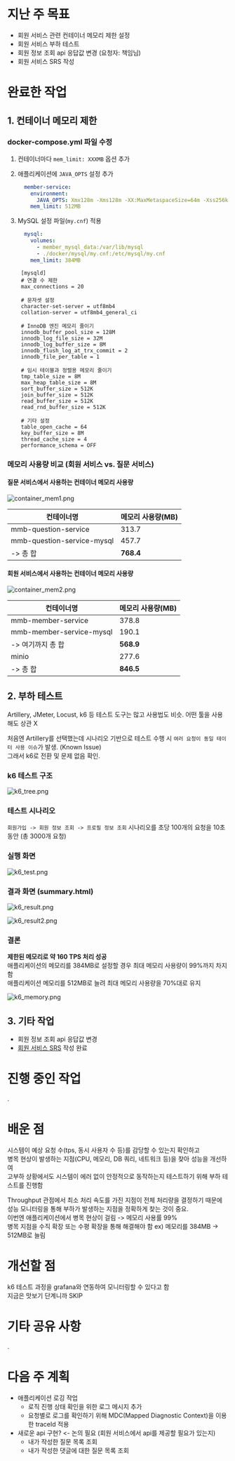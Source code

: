 # 지난 주 목표

- 회원 서비스 관련 컨테이너 메모리 제한 설정
- 회원 서비스 부하 테스트
- 회원 정보 조회 api 응답값 변경 (요청자: 책임님)
- 회원 서비스 SRS 작성

# 완료한 작업

## 1. 컨테이너 메모리 제한

### docker-compose.yml 파일 수정

1. 컨테이너마다 `mem_limit: XXXMB` 옵션 추가
2. 애플리케이션에 `JAVA_OPTS` 설정 추가
    ```yaml
      member-service:
        environment:
          JAVA_OPTS: Xmx128m -Xms128m -XX:MaxMetaspaceSize=64m -Xss256k -XX:+UseSerialGC
        mem_limit: 512MB
    ```

3. MySQL 설정 파일(`my.cnf`) 적용
    ```yaml
      mysql:
        volumes:
          - member_mysql_data:/var/lib/mysql
          - ./docker/mysql/my.cnf:/etc/mysql/my.cnf
        mem_limit: 384MB
    ```
   ```text
    [mysqld]
    # 연결 수 제한
    max_connections = 20
    
    # 문자셋 설정
    character-set-server = utf8mb4
    collation-server = utf8mb4_general_ci
    
    # InnoDB 엔진 메모리 줄이기
    innodb_buffer_pool_size = 128M
    innodb_log_file_size = 32M
    innodb_log_buffer_size = 8M
    innodb_flush_log_at_trx_commit = 2
    innodb_file_per_table = 1
    
    # 임시 테이블과 정렬용 메모리 줄이기
    tmp_table_size = 8M
    max_heap_table_size = 8M
    sort_buffer_size = 512K
    join_buffer_size = 512K
    read_buffer_size = 512K
    read_rnd_buffer_size = 512K
    
    # 기타 설정
    table_open_cache = 64
    key_buffer_size = 8M
    thread_cache_size = 4
    performance_schema = OFF
    ```

### 메모리 사용량 비교 (회원 서비스 vs. 질문 서비스)

#### 질문 서비스에서 사용하는 컨테이너 메모리 사용량

![container_mem1.png](../../9_images/container_mem1.png)

| 컨테이너명                      | 메모리 사용량(MB) |
|----------------------------|-------------|
| mmb-question-service       | 313.7       |
| mmb-question-service-mysql | 457.7       |
| -> 총 합                     | **768.4**   |

#### 회원 서비스에서 사용하는 컨테이너 메모리 사용량

![container_mem2.png](../../9_images/container_mem2.png)

| 컨테이너명                    | 메모리 사용량(MB) |
|--------------------------|-------------|
| mmb-member-service       | 378.8       |
| mmb-member-service-mysql | 190.1       |
| -> 여기까지 총 합              | **568.9**   |
| minio                    | 277.6       |
| -> 총 합                   | **846.5**   |

## 2. 부하 테스트

Artillery, JMeter, Locust, k6 등 테스트 도구는 많고 사용법도 비슷. 어떤 툴을 사용해도 상관 X

처음엔 Artillery를 선택했는데 시나리오 기반으로 테스트 수행 시 `여러 요청이 동일 테이터 사용 이슈`가 발생. (Known Issue)  
그래서 k6로 전환 및 문제 없음 확인.

### k6 테스트 구조

![k6_tree.png](../../9_images/k6_tree.png)

### 테스트 시나리오

`회원가입 -> 회원 정보 조회 -> 프로필 정보 조회` 시나리오를 초당 100개의 요청을 10초동안 (총 3000개 요청)

### 실행 화면

![k6_test.png](../../9_images/k6_test.png)

### 결과 화면 (summary.html)

![k6_result.png](../../9_images/k6_result.png)

![k6_result2.png](../../9_images/k6_result2.png)

### 결론

**제한된 메모리로 약 160 TPS 처리 성공**  
애플리케이션의 메모리를 384MB로 설정할 경우 최대 메모리 사용량이 99%까지 차지함  
애플리케이션 메모리를 512MB로 늘려 최대 메모리 사용량을 70%대로 유지

![k6_memory.png](../../9_images/k6_memory.png)

## 3. 기타 작업

- 회원 정보 조회 api 응답값 변경
- [회원 서비스 SRS](https://github.com/A-OverFlow/mmb-docs/blob/main/0_%ED%94%84%EB%A1%9C%EC%A0%9D%ED%8A%B8_%EA%B4%80%EB%A6%AC/0_SRS/%ED%9A%8C%EC%9B%90%EC%84%9C%EB%B9%84%EC%8A%A4_SRS.md) 작성 완료

# 진행 중인 작업

.

# 배운 점

시스템이 예상 요청 수(tps, 동시 사용자 수 등)를 감당할 수 있는지 확인하고  
병목 현상이 발생하는 지점(CPU, 메모리, DB 쿼리, 네트워크 등)을 찾아 성능을 개선하여  
고부하 상황에서도 시스템이 에러 없이 안정적으로 동작하는지 테스트하기 위해 부하 테스트를 진행함

Throughput 관점에서 최소 처리 속도를 가진 지점이 전체 처리량을 결정하기 때문에 성능 모니터링을 통해 부하가 발생하는 지점을 정확하게 찾는 것이 중요.  
이번엔 애플리케이션에서 병목 현상이 걸림 -> 메모리 사용률 99%  
병목 지점을 수직 확장 또는 수평 확장을 통해 해결해야 함 ex) 메모리를 384MB -> 512MB로 늘림

# 개선할 점

k6 테스트 과정을 grafana와 연동하여 모니터링할 수 있다고 함  
지금은 맛보기 단계니까 SKIP

# 기타 공유 사항

.

# 다음 주 계획

- 애플리케이션 로깅 작업
    - 로직 진행 상태 확인을 위한 로그 메시지 추가
    - 요청별로 로그를 확인하기 위해 MDC(Mapped Diagnostic Context)을 이용한 traceId 적용
- 새로운 api 구현? <- 논의 필요 (회원 서비스에서 api를 제공할 필요가 있는지)
    - 내가 작성한 질문 목록 조회
    - 내가 작성한 댓글에 대한 질문 목록 조회
